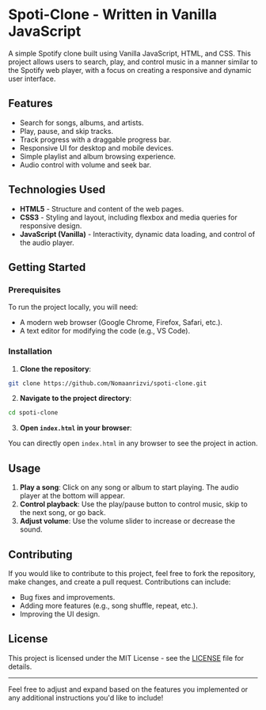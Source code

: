 # Spoti-Clone - Written in Vanilla JavaScript

A simple Spotify clone built using Vanilla JavaScript, HTML, and CSS. This project allows users to search, play, and control music in a manner similar to the Spotify web player, with a focus on creating a responsive and dynamic user interface.

## Features

- Search for songs, albums, and artists.
- Play, pause, and skip tracks.
- Track progress with a draggable progress bar.
- Responsive UI for desktop and mobile devices.
- Simple playlist and album browsing experience.
- Audio control with volume and seek bar.

## Technologies Used

- **HTML5** - Structure and content of the web pages.
- **CSS3** - Styling and layout, including flexbox and media queries for responsive design.
- **JavaScript (Vanilla)** - Interactivity, dynamic data loading, and control of the audio player.

## Getting Started

### Prerequisites

To run the project locally, you will need:

- A modern web browser (Google Chrome, Firefox, Safari, etc.).
- A text editor for modifying the code (e.g., VS Code).

### Installation

1. **Clone the repository**:

```bash
git clone https://github.com/Nomaanrizvi/spoti-clone.git
```

2. **Navigate to the project directory**:

```bash
cd spoti-clone
```

3. **Open `index.html` in your browser**:

You can directly open `index.html` in any browser to see the project in action.


## Usage

1. **Play a song**: Click on any song or album to start playing. The audio player at the bottom will appear.
3. **Control playback**: Use the play/pause button to control music, skip to the next song, or go back.
4. **Adjust volume**: Use the volume slider to increase or decrease the sound.

## Contributing

If you would like to contribute to this project, feel free to fork the repository, make changes, and create a pull request. Contributions can include:

- Bug fixes and improvements.
- Adding more features (e.g., song shuffle, repeat, etc.).
- Improving the UI design.

## License

This project is licensed under the MIT License - see the [LICENSE](LICENSE) file for details.

---

Feel free to adjust and expand based on the features you implemented or any additional instructions you'd like to include!